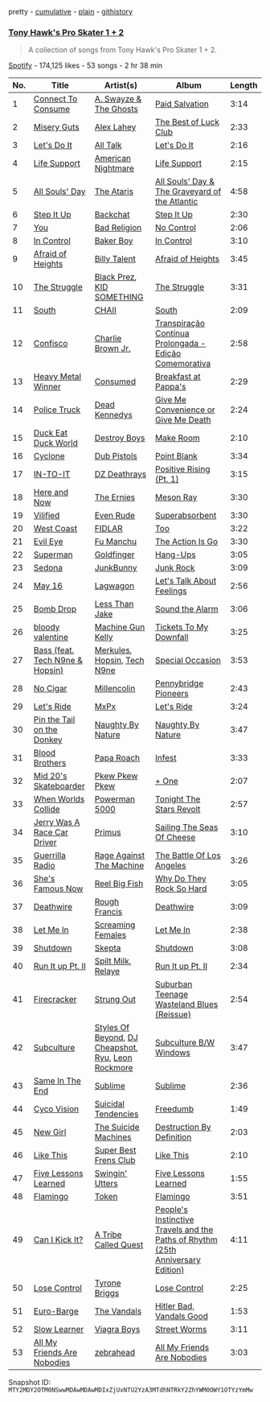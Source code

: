 pretty - [cumulative](/playlists/cumulative/37i9dQZF1DX6F6y6vVLZ8H.md) - [plain](/playlists/plain/37i9dQZF1DX6F6y6vVLZ8H) - [githistory](https://github.githistory.xyz/mackorone/spotify-playlist-archive/blob/main/playlists/plain/37i9dQZF1DX6F6y6vVLZ8H)

### [Tony Hawk's Pro Skater 1 + 2](https://open.spotify.com/playlist/37i9dQZF1DX6F6y6vVLZ8H)

> A collection of songs from Tony Hawk's Pro Skater 1 + 2.

[Spotify](https://open.spotify.com/user/spotify) - 174,125 likes - 53 songs - 2 hr 38 min

| No. | Title | Artist(s) | Album | Length |
|---|---|---|---|---|
| 1 | [Connect To Consume](https://open.spotify.com/track/4AedKkOIuagtOQ6uvxWfiN) | [A\. Swayze & The Ghosts](https://open.spotify.com/artist/6rbA09kzdZICoLg7sWbkGd) | [Paid Salvation](https://open.spotify.com/album/0zAxayJBKcqXptUlvt14xH) | 3:14 |
| 2 | [Misery Guts](https://open.spotify.com/track/4nFEpqglSpknKNaGLT8jeX) | [Alex Lahey](https://open.spotify.com/artist/5kdYrM3h2sB1Eid5tDf6Hk) | [The Best of Luck Club](https://open.spotify.com/album/5YCf7fOpsfKgB5f3XFLjh8) | 2:33 |
| 3 | [Let's Do It](https://open.spotify.com/track/1nNOWiXYARPG1eRLw134No) | [All Talk](https://open.spotify.com/artist/78GL0p300wgurWZaPO7J80) | [Let's Do It](https://open.spotify.com/album/4gue0IdUGLEnpAkVsWbQvB) | 2:16 |
| 4 | [Life Support](https://open.spotify.com/track/3uYM4wkn9YGSF3Keiu7BjD) | [American Nightmare](https://open.spotify.com/artist/5FBzEnwXCKl3GoZCeXGMNy) | [Life Support](https://open.spotify.com/album/4tg74FT3hH3C7DI91VfzaR) | 2:15 |
| 5 | [All Souls' Day](https://open.spotify.com/track/38EE7D3CKR9vlagRqGlAT2) | [The Ataris](https://open.spotify.com/artist/3LC8PXXgk7YtAIobtjSdNi) | [All Souls' Day & The Graveyard of the Atlantic](https://open.spotify.com/album/3uihiMv004O19TfHqKm8xM) | 4:58 |
| 6 | [Step It Up](https://open.spotify.com/track/5liKx12bn3B3Afr6f1BljQ) | [Backchat](https://open.spotify.com/artist/2y9Lrb9drybmVaUxFtDxFI) | [Step It Up](https://open.spotify.com/album/7xJ6ofdNz8GXyzU65ksafW) | 2:30 |
| 7 | [You](https://open.spotify.com/track/71dRBSmaKMdaFZPeZlVzf5) | [Bad Religion](https://open.spotify.com/artist/2yJwXpWAQOOl5XFzbCxLs9) | [No Control](https://open.spotify.com/album/3efgo1fUo21py17Z7jGsle) | 2:06 |
| 8 | [In Control](https://open.spotify.com/track/5xgsrlbxfmAZR8t57ljK5t) | [Baker Boy](https://open.spotify.com/artist/6Qpa8xhGsGitz4WBf4BkpK) | [In Control](https://open.spotify.com/album/6rfcQP2rywiV6reYrP9LOJ) | 3:10 |
| 9 | [Afraid of Heights](https://open.spotify.com/track/0P44AUPRzaIAHNWquN0fGR) | [Billy Talent](https://open.spotify.com/artist/08yf5A2nS4XEeNvabDXqyg) | [Afraid of Heights](https://open.spotify.com/album/6frG0tN5DQbV26LFKbjYTu) | 3:45 |
| 10 | [The Struggle](https://open.spotify.com/track/7kBP4kOVgeAv7NWcpowA4y) | [Black Prez](https://open.spotify.com/artist/3kGJGwSmyImKKigpSkKnTz), [KID SOMETHING](https://open.spotify.com/artist/0ZUzov4ewXiJRz0uO2DiLO) | [The Struggle](https://open.spotify.com/album/67HP7rGmoX7rZGAFEC41Uc) | 3:31 |
| 11 | [South](https://open.spotify.com/track/4P4oazg6dLImZsqNAb9JlZ) | [CHAII](https://open.spotify.com/artist/5QYfFIxVcsJtK600MxqtpF) | [South](https://open.spotify.com/album/5b3B3DiNKPnuESmFv2o72m) | 2:09 |
| 12 | [Confisco](https://open.spotify.com/track/2vV3fHWrEIdDBygY35PyuY) | [Charlie Brown Jr.](https://open.spotify.com/artist/1on7ZQ2pvgeQF4vmIA09x5) | [Transpiração Contínua Prolongada \- Edição Comemorativa](https://open.spotify.com/album/0GBMhUusSjw9soVbVFRERp) | 2:58 |
| 13 | [Heavy Metal Winner](https://open.spotify.com/track/7tt28wbdKmFqZZXsCh4tTk) | [Consumed](https://open.spotify.com/artist/7bXsAsoUGJlM4VVB9xOmn2) | [Breakfast at Pappa's](https://open.spotify.com/album/33nqyAuvFDFNON9ljSqF6r) | 2:29 |
| 14 | [Police Truck](https://open.spotify.com/track/6M4yg3BknyHmRnsvlkuHD5) | [Dead Kennedys](https://open.spotify.com/artist/30U8fYtiNpeA5KH6H87QUV) | [Give Me Convenience or Give Me Death](https://open.spotify.com/album/5Xv8PCJ7ZMmRd3jXnJqg3V) | 2:24 |
| 15 | [Duck Eat Duck World](https://open.spotify.com/track/0VuJkzId5KlafuZTN38P4B) | [Destroy Boys](https://open.spotify.com/artist/7KeN0XX71T4fGysIYLB5J5) | [Make Room](https://open.spotify.com/album/7aTumdbpn2n1AG6CjCqvnR) | 2:10 |
| 16 | [Cyclone](https://open.spotify.com/track/2qQieiApQ1TkvkZGLkbCH0) | [Dub Pistols](https://open.spotify.com/artist/4LYX3rRdXV2l99wR5YPFoK) | [Point Blank](https://open.spotify.com/album/4IMpWiEUoJKedGQ21Nmmq4) | 3:34 |
| 17 | [IN\-TO\-IT](https://open.spotify.com/track/6PMapmhT9QjSC3X4h0tgEX) | [DZ Deathrays](https://open.spotify.com/artist/0qGPycvPHafmEPTOm4M7Tu) | [Positive Rising \(Pt\. 1\)](https://open.spotify.com/album/40t8R9VOXLSxMzUjXbtDuN) | 3:15 |
| 18 | [Here and Now](https://open.spotify.com/track/5lsMyHFs19kw0jYNP0MNKK) | [The Ernies](https://open.spotify.com/artist/1kNq8yT2S4lD5jetHxcyug) | [Meson Ray](https://open.spotify.com/album/2JHRbAV8L0f6P6cbZItoI2) | 3:30 |
| 19 | [Vilified](https://open.spotify.com/track/1zlxmKxBTo0vZebDNl3WWs) | [Even Rude](https://open.spotify.com/artist/5b6NZkhncbICzEVWlQVzqq) | [Superabsorbent](https://open.spotify.com/album/1bPRVSF2bCP7Tpakdp7u2T) | 3:30 |
| 20 | [West Coast](https://open.spotify.com/track/41hKOXSa1WMSpdQgsgK0fc) | [FIDLAR](https://open.spotify.com/artist/3P6duIn7oHeiBACZfYeNud) | [Too](https://open.spotify.com/album/0qI8J5xjJcdBG52FASB3RC) | 3:22 |
| 21 | [Evil Eye](https://open.spotify.com/track/5UaB0lA47nZRJRrUk3AlEI) | [Fu Manchu](https://open.spotify.com/artist/1TKaUU8ooBgSW9TlyKsw6k) | [The Action Is Go](https://open.spotify.com/album/7xYJinzZ19pVPVmEAakYv9) | 3:30 |
| 22 | [Superman](https://open.spotify.com/track/4X3qGigyU6ARi3HP4lWD95) | [Goldfinger](https://open.spotify.com/artist/7sVQKNtdP2NylxMgbNOJMM) | [Hang\-Ups](https://open.spotify.com/album/3htGAnJ90pQHse0tRzxC56) | 3:05 |
| 23 | [Sedona](https://open.spotify.com/track/3oQMwKCFTi3wKi9VANfTbE) | [JunkBunny](https://open.spotify.com/artist/2UdPcvUuTpvrq7flh94PaE) | [Junk Rock](https://open.spotify.com/album/1uxlk6rLTGtccpbOyv6h6J) | 3:09 |
| 24 | [May 16](https://open.spotify.com/track/2y2E0ix0iJWQWUMmlbTWjg) | [Lagwagon](https://open.spotify.com/artist/66riGCPfih1Xqk81dDvpvf) | [Let's Talk About Feelings](https://open.spotify.com/album/3Em5AaNRlG0G2ktBYDNQaz) | 2:56 |
| 25 | [Bomb Drop](https://open.spotify.com/track/1U9DTcVgCPu7GEZXMeQ4Uu) | [Less Than Jake](https://open.spotify.com/artist/20oQv3LStCKCjI9oQ0JNha) | [Sound the Alarm](https://open.spotify.com/album/3NbdWdzUtgijqhFldEXD61) | 3:06 |
| 26 | [bloody valentine](https://open.spotify.com/track/6mADjHs6FXdroPzEGW6KVJ) | [Machine Gun Kelly](https://open.spotify.com/artist/6TIYQ3jFPwQSRmorSezPxX) | [Tickets To My Downfall](https://open.spotify.com/album/57lgFncHBYu5E3igZnuCJK) | 3:25 |
| 27 | [Bass \(feat\. Tech N9ne & Hopsin\)](https://open.spotify.com/track/4fX0nbOg4zoGYsngVBtq4s) | [Merkules](https://open.spotify.com/artist/4oYZcPoj3q3DneXomtQBzg), [Hopsin](https://open.spotify.com/artist/7EWU4FhUJM1sZQgQKdENeT), [Tech N9ne](https://open.spotify.com/artist/6UBA15slIuadJ8h2lPRPos) | [Special Occasion](https://open.spotify.com/album/0m3fAxrcKWZ7S6sqWQKrUp) | 3:53 |
| 28 | [No Cigar](https://open.spotify.com/track/3KLkRy9l3us98SIp6mmxkk) | [Millencolin](https://open.spotify.com/artist/74xFFXkvOq9dPDigOWTHiX) | [Pennybridge Pioneers](https://open.spotify.com/album/5VWyJbfC4DUsnC1NLSjuWC) | 2:43 |
| 29 | [Let's Ride](https://open.spotify.com/track/7fZBLUmhCMvIWQbigBPpOo) | [MxPx](https://open.spotify.com/artist/1cSpfa4Un4NCOzeOKgGtG9) | [Let's Ride](https://open.spotify.com/album/2m1guXMoPRTLjxzOhiJ765) | 3:24 |
| 30 | [Pin the Tail on the Donkey](https://open.spotify.com/track/3z0i5xf1iiEoiuhkTPKp3w) | [Naughty By Nature](https://open.spotify.com/artist/4Otx4bRLSfpah5kX8hdgDC) | [Naughty By Nature](https://open.spotify.com/album/6kl6a70fSIbl8amKSBzmhO) | 3:47 |
| 31 | [Blood Brothers](https://open.spotify.com/track/2Ll44WxlG2eiqL6NtEnf8M) | [Papa Roach](https://open.spotify.com/artist/4RddZ3iHvSpGV4dvATac9X) | [Infest](https://open.spotify.com/album/0BHa0ePkvGAVKymB4FU58m) | 3:33 |
| 32 | [Mid 20's Skateboarder](https://open.spotify.com/track/46W2vQzqR6cfTdzBfC1KQK) | [Pkew Pkew Pkew](https://open.spotify.com/artist/2wLjuls619sr3fihBDQigt) | [+ One](https://open.spotify.com/album/7gBLLGdZzX15mOMVkKxLvS) | 2:07 |
| 33 | [When Worlds Collide](https://open.spotify.com/track/6aF5JtQSrh7wNrkDE9B0My) | [Powerman 5000](https://open.spotify.com/artist/5imUS9dQyCbAjUEJJ9QyWC) | [Tonight The Stars Revolt](https://open.spotify.com/album/3Z3yndLeHs01iYPSNzTBBk) | 2:57 |
| 34 | [Jerry Was A Race Car Driver](https://open.spotify.com/track/19C0LKY3DCcQtuviPJNy5d) | [Primus](https://open.spotify.com/artist/64mPnRMMeudAet0E62ypkx) | [Sailing The Seas Of Cheese](https://open.spotify.com/album/2sjF68plsvYE7M3FaMf6rD) | 3:10 |
| 35 | [Guerrilla Radio](https://open.spotify.com/track/1wsRitfRRtWyEapl0q22o8) | [Rage Against The Machine](https://open.spotify.com/artist/2d0hyoQ5ynDBnkvAbJKORj) | [The Battle Of Los Angeles](https://open.spotify.com/album/2eia0myWFgoHuttJytCxgX) | 3:26 |
| 36 | [She's Famous Now](https://open.spotify.com/track/3acefyyfBIV0ed0n4WAJea) | [Reel Big Fish](https://open.spotify.com/artist/3bXhZFreBJF4QDUUiMmtZW) | [Why Do They Rock So Hard](https://open.spotify.com/album/77ONgv2XviPXVVQo7kFfmA) | 3:05 |
| 37 | [Deathwire](https://open.spotify.com/track/68XsbWfxcvmlAVukxPVy9d) | [Rough Francis](https://open.spotify.com/artist/60uXjIudDRbL8LIWwYk2sQ) | [Deathwire](https://open.spotify.com/album/3MYhb46f5Vusrzt58E6uot) | 3:09 |
| 38 | [Let Me In](https://open.spotify.com/track/5U2djvPDRMcW4JjKuETuWa) | [Screaming Females](https://open.spotify.com/artist/3pZ666b6CyO1KGpVYirY0t) | [Let Me In](https://open.spotify.com/album/2whX6MD0PMqPW5De20AaU6) | 2:38 |
| 39 | [Shutdown](https://open.spotify.com/track/22okfZRLfP6hxuplYUGef6) | [Skepta](https://open.spotify.com/artist/2p1fiYHYiXz9qi0JJyxBzN) | [Shutdown](https://open.spotify.com/album/0xCAtTLLKHVXXRG3QszG7Y) | 3:08 |
| 40 | [Run It up Pt\. II](https://open.spotify.com/track/16oNPQ2sVbzZyAscp4SFHD) | [Spilt Milk](https://open.spotify.com/artist/5a4YbQRezrArmu3VxdMGao), [Relaye](https://open.spotify.com/artist/66tdy2Pn0JQDzaJFp74vya) | [Run It up Pt\. II](https://open.spotify.com/album/723LwYSgRF5wC9niD819eF) | 2:34 |
| 41 | [Firecracker](https://open.spotify.com/track/7cJvf5ZrfXDTcYHq1iXuRW) | [Strung Out](https://open.spotify.com/artist/07ATE522e8aDsEb0JVLYqg) | [Suburban Teenage Wasteland Blues \(Reissue\)](https://open.spotify.com/album/76f9KTJVuMIpYRv2hsW8R0) | 2:54 |
| 42 | [Subculture](https://open.spotify.com/track/2C4GLr8jLEpHun7tIrBtaS) | [Styles Of Beyond](https://open.spotify.com/artist/5bf6yYgHODBW5EreBZshpX), [DJ Cheapshot](https://open.spotify.com/artist/55sQ5EIwjKLQx4WKJT2Xia), [Ryu](https://open.spotify.com/artist/7DdVoBdO8siOFROHpk56s3), [Leon Rockmore](https://open.spotify.com/artist/0cFOfuSKwo5BuElfJfp147) | [Subculture B/W Windows](https://open.spotify.com/album/6TSIzPIcgwHnjHAz4H48W9) | 3:47 |
| 43 | [Same In The End](https://open.spotify.com/track/3kGt9uxpJzKTxwp2uJHrU5) | [Sublime](https://open.spotify.com/artist/0EdvGhlC1FkGItLOWQzG4J) | [Sublime](https://open.spotify.com/album/14eK347GdWO4mBBx78tsut) | 2:36 |
| 44 | [Cyco Vision](https://open.spotify.com/track/3I9K8tSZRsAw7bRYfbhJEA) | [Suicidal Tendencies](https://open.spotify.com/artist/3WPKDlucMsXH6FC1XaclZC) | [Freedumb](https://open.spotify.com/album/272uyFl2Z35T3MPtHTg92C) | 1:49 |
| 45 | [New Girl](https://open.spotify.com/track/7bFNtX22XJMy5TuEpQfa3C) | [The Suicide Machines](https://open.spotify.com/artist/31v7ijnAMVL9V7Uzr1sFcI) | [Destruction By Definition](https://open.spotify.com/album/6XN3a05K0LVycfy137CSvL) | 2:03 |
| 46 | [Like This](https://open.spotify.com/track/5wKdgps461nDhzUvU6qNmf) | [Super Best Frens Club](https://open.spotify.com/artist/0ozGbOEjps1hYGadCD1brV) | [Like This](https://open.spotify.com/album/1CHzcqISZAkAht1GLXBZ9W) | 2:10 |
| 47 | [Five Lessons Learned](https://open.spotify.com/track/23RuCuUzVU8KMJOjJqH424) | [Swingin' Utters](https://open.spotify.com/artist/6zXHaJc2ZqAmSyxT606ccM) | [Five Lessons Learned](https://open.spotify.com/album/0fpJZ5vCKAfd2caUuFEit6) | 1:55 |
| 48 | [Flamingo](https://open.spotify.com/track/34csddijqvOGw4HlgNMStZ) | [Token](https://open.spotify.com/artist/4cUfFbVZGSsJWdbfmkdxYq) | [Flamingo](https://open.spotify.com/album/2xVOSarKUyOipe4puVxoNU) | 3:51 |
| 49 | [Can I Kick It?](https://open.spotify.com/track/3Ti0GdlrotgwsAVBBugv0I) | [A Tribe Called Quest](https://open.spotify.com/artist/09hVIj6vWgoCDtT03h8ZCa) | [People's Instinctive Travels and the Paths of Rhythm \(25th Anniversary Edition\)](https://open.spotify.com/album/3kV0i1qqudjf0PGawJ4jck) | 4:11 |
| 50 | [Lose Control](https://open.spotify.com/track/6Yhq1D9jiBCMBQIGpXe7ks) | [Tyrone Briggs](https://open.spotify.com/artist/1sLkS9C3zNRvdh5N2huwDp) | [Lose Control](https://open.spotify.com/album/76QC8PJGGlPOeNSnK7cJ4T) | 2:25 |
| 51 | [Euro\-Barge](https://open.spotify.com/track/5mA9emcAvirVisUHkrE5PU) | [The Vandals](https://open.spotify.com/artist/4AqIRTZF6DDmKmdorgFug6) | [Hitler Bad, Vandals Good](https://open.spotify.com/album/1VDzkX1kHYOhlnHWQjqy05) | 1:53 |
| 52 | [Slow Learner](https://open.spotify.com/track/79W8lW8xyYayXfi8TTbtoD) | [Viagra Boys](https://open.spotify.com/artist/2nAKP6etu8wXNnezKXgqgg) | [Street Worms](https://open.spotify.com/album/4QDHK085r08dWT1GvXmR6F) | 3:11 |
| 53 | [All My Friends Are Nobodies](https://open.spotify.com/track/0ImdOZzfzWSIkB4ToC2buF) | [zebrahead](https://open.spotify.com/artist/6SiyKSeJo6gcsS2NvuAbsl) | [All My Friends Are Nobodies](https://open.spotify.com/album/6VTNdekziQXzcf4gvy9hcM) | 3:03 |

Snapshot ID: `MTY2MDY2OTM0NSwwMDAwMDAwMDIxZjUxNTU2YzA3MTdhNTRkY2ZhYWM0OWY1OTYzYmMw`
